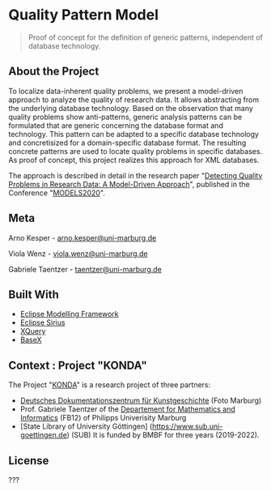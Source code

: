 # Quality Pattern Model

> Proof of concept for the definition of generic patterns, independent of database technology.


## About the Project

To localize data-inherent quality problems, we present a model-driven approach to analyze the quality of research data.
It allows abstracting from the underlying database technology. 
Based on the observation that many quality problems show anti-patterns, generic analysis patterns can be formulated that are generic concerning the database format and technology. 
This pattern can be adapted to a specific database technology and concretisized for a domain-specific database format. 
The resulting concrete patterns are used to locate quality problems in specific databases.
As proof of concept, this project realizes this approach for XML databases.

The approach is described in detail in the research paper "[Detecting Quality Problems in Research Data: A Model-Driven Approach](https://doi.org/10.5281/zenodo.4019095)", published in the Conference "[MODELS2020](http://www.modelsconference.org)".


## Meta

Arno Kesper - arno.kesper@uni-marburg.de

Viola Wenz - viola.wenz@uni-marburg.de

Gabriele Taentzer - taentzer@uni-marburg.de


## Built With

* [Eclipse Modelling Framework](https://www.eclipse.org/modeling/emf/)
* [Eclipse Sirius](https://www.eclipse.org/sirius/)
* [XQuery](https://www.w3.org/XML/Query/)
* [BaseX](https://basex.org)


## Context : Project "KONDA"

The Project "[KONDA](https://zenodo.org/communities/konda-project)" is a research project of three partners: 
* [Deutsches Dokumentationszentrum für Kunstgeschichte](https://www.uni-marburg.de/de/fotomarburg) (Foto Marburg)
* Prof. Gabriele Taentzer of the [Departement for Mathematics and Informatics](https://www.uni-marburg.de/en/fb12) (FB12) of Philipps Univerisity Marburg 
* [State Library of University Göttingen] (https://www.sub.uni-goettingen.de) (SUB)
It is funded by BMBF for three years (2019-2022).


## License
???